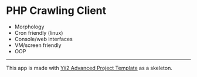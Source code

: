 <p align="left">
    <h1 align="left">PHP Crawling Client</h1>
</p>

- Morphology
- Cron friendly (linux)
- Console/web interfaces
- VM/screen friendly
- OOP

<hr>

This app is made with [Yii2 Advanced Project Template](http://www.yiiframework.com/) as a skeleton.
